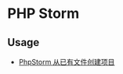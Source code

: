 # PHP Storm

## Usage

- [PhpStorm 从已有文件创建项目](20171108-phpstorm-create-new-project-from-existing-files)